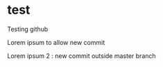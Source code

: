 # test
Testing github

Lorem ipsum to allow new commit

Lorem ipsum 2 : new commit outside master branch
